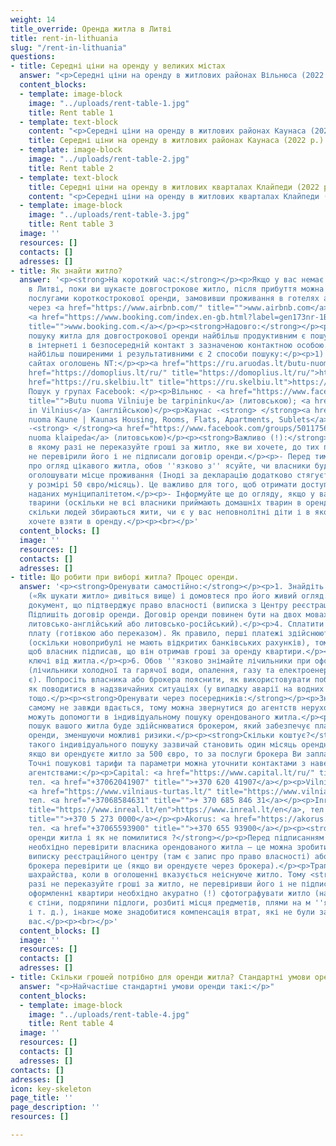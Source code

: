 ```yaml
---
weight: 14
title_override: Оренда житла в Литві
title: rent-in-lithuania
slug: "/rent-in-lithuania"
questions:
- title: Середні ціни на оренду у великих містах
  answer: "<p>Середні ціни на оренду в житлових районах Вільнюса (2022 р. до н.е.).</p>"
  content_blocks:
  - template: image-block
    image: "../uploads/rent-table-1.jpg"
    title: Rent table 1
  - template: text-block
    content: "<p>Середні ціни на оренду в житлових районах Каунаса (2022 р.).</p>"
    title: Середні ціни на оренду в житлових районах Каунаса (2022 р.).
  - template: image-block
    image: "../uploads/rent-table-2.jpg"
    title: Rent table 2
  - template: text-block
    title: Середні ціни на оренду в житлових кварталах Клайпеди (2022 р.).
    content: "<p>Середні ціни на оренду в житлових кварталах Клайпеди (2022 р.).</p>"
  - template: image-block
    image: "../uploads/rent-table-3.jpg"
    title: Rent table 3
  image: ''
  resources: []
  contacts: []
  adresses: []
- title: Як знайти житло?
  answer: '<p><strong>На короткий час:</strong></p><p>Якщо у вас немає де зупинитися
    в Литві, поки ви шукаєте довгострокове житло, після прибуття можна скористатися
    послугами короткострокової оренди, замовивши проживання в готелях або апартаментах
    через <a href="https://www.airbnb.com/" title="">www.airbnb.com</a> або платформу
    <a href="https://www.booking.com/index.en-gb.html?label=gen173nr-1BCAEoggI46AdIM1gEaIgBiAEBmAEJuAEXyAEM2AEB6AEBiAIBqAIDuALi9NmdBsACAdICJGIyMTNiYTgwLWQ3NDUtNDg5MS04NDFmLTc2NmJiM2ZmMDQxMdgCBeACAQ&amp;sid=019ca50924a384c44877faca4981ef47&amp;keep_landing=1&amp;sb_price_type=total&amp;"
    title="">www.booking.com.</a></p><p><strong>Надовго:</strong></p><p>При самостійному
    пошуку житла для довгострокової оренди найбільш продуктивним є пошук оголошень
    в інтернеті і безпосередній контакт з зазначеною контактною особою.</p><p>У пошуках
    найбільш поширеними і результативними є 2 способи пошуку:</p><p>1) Пошук на популярних
    сайтах оголошень NT:</p><p><a href="https://ru.aruodas.lt/butu-nuoma/" title="https://ru.aruodas.lt/butu-nuoma/">https://ru.aruodas.lt/butu-nuoma/</a></p><p><a
    href="https://domoplius.lt/ru/" title="https://domoplius.lt/ru/">https://domoplius.lt/ru/</a></p><p><a
    href="https://ru.skelbiu.lt" title="https://ru.skelbiu.lt">https://ru.skelbiu.lt</a></p><p>2)
    Пошук у групах Facebook: </p><p>Вільнюс - <a href="https://www.facebook.com/groups/474634139331294/about/"
    title="">Butu nuoma Vilniuje be tarpininku</a> (литовською); <a href="https://www.facebook.com/groups/209733365824002/">Foreigners
    in Vilnius</a> (англійською)</p><p>Каунас -<strong> </strong><a href="https://www.facebook.com/groups/butunuomakaune">Butu
    nuoma Kaune | Kaunas Housing, Rooms, Flats, Apartments, Sublets</a> (литовською)</p><p>Клайпеда
    -<strong> </strong><a href="https://www.facebook.com/groups/501175606582292">Butu
    nuoma klaipeda</a> (литовською)</p><p><strong>Важливо (!):</strong></p><p>- Ні
    в якому разі не переказуйте гроші за житло, яке ви хочете, до тих пір, поки ви
    не перевірили його і не підписали договір оренди.</p><p>- Перед тим, як говорити
    про огляд цікавого житла, обов ''язково з'' ясуйте, чи власники будуть схильні
    оголошувати місце проживання (Іноді за декларацію додатково стягується податок
    у розмірі 50 євро/місяць). Це важливо для того, щоб отримати доступ до всіх послуг,
    наданих муніципалітетом.</p><p>- Інформуйте ще до огляду, якщо у вас є домашні
    тварини (оскільки не всі власники приймають домашніх тварин в орендовані квартири),
    скільки людей збираються жити, чи є у вас неповнолітні діти і в якому віці ви
    хочете взяти в оренду.</p><p><br></p>'
  content_blocks: []
  image: ''
  resources: []
  contacts: []
  adresses: []
- title: Що робити при виборі житла? Процес оренди.
  answer: '<p><strong>Оренувати самостійно:</strong></p><p>1. Знайдіть бажане житло
    («Як шукати житло» дивіться вище) і домовтеся про його живий огляд.</p><p>2. Попросіть
    документ, що підтверджує право власності (виписка з Центру реєстрацій).</p><p>3.
    Підпишіть договір оренди. Договір оренди повинен бути на двох мовах (найчастіше
    литовсько-англійський або литовсько-російський).</p><p>4. Сплатити депозит і орендну
    плату (готівкою або переказом). Як правило, перші платежі здійснюються готівкою
    (оскільки новоприбулі не мають відкритих банківських рахунків), тому важливо,
    щоб власник підписав, що він отримав гроші за оренду квартири.</p><p>5. Вам передадуть
    ключі від житла.</p><p>6. Обов ''язково знімайте лічильники при оформленні житла
    (лічильники холодної та гарячої води, опалення, газу та електроенергії, якщо такі
    є). Попросіть власника або брокера пояснити, як використовувати побутову техніку,
    як поводитися в надзвичайних ситуаціях (у випадку аварії на водних мережах тощо),
    тощо.</p><p><strong>Оренувати через посередників:</strong></p><p>Знайти житло
    самому не завжди вдається, тому можна звернутися до агентств нерухомості, які
    можуть допомогти в індивідуальному пошуку орендованого житла.</p><p>Тоді весь
    пошук вашого житла буде здійснюватися брокером, який забезпечує плавний процес
    оренди, зменшуючи можливі ризики.</p><p><strong>Скільки коштує?</strong></p><p>Вартість
    такого індивідуального пошуку зазвичай становить один місяць орендної плати (тобто
    якщо ви орендуєте житло за 500 євро, то за послуги брокера Ви заплатите 500 євро).
    Точні пошукові тарифи та параметри можна уточнити контактами з наведеними нижче
    агентствами:</p><p>Capital: <a href="https://www.capital.lt/ru/" title="https://www.capital.lt/ru/">https://www.capital.lt/ru/</a>,
    тел. <a href="+37062041907" title="">+370 620 41907</a></p><p>Vilniaus turtas:
    <a href="https://www.vilniaus-turtas.lt/" title="https://www.vilniaus-turtas.lt/">https://www.vilniaus-turtas.lt/</a>,
    тел. <a href="+37068584631" title="">+ 370 685 846 31</a></p><p>Inreal: <a href="https://www.inreal.lt/en"
    title="https://www.inreal.lt/en">https://www.inreal.lt/en</a>, тел <a href="+37052730000"
    title="">+370 5 273 0000</a></p><p>Akorus: <a href="https://akorus.lt/" title="https://akorus.lt/">https://akorus.lt/</a>,
    тел. <a href="+37065593900" title="">+370 655 93900</a></p><p><strong>Які ризики
    оренди житла і як не помилитися ?</strong></p><p>Перед підписанням договору оренди
    необхідно перевірити власника орендованого житла – це можна зробити, побачивши
    виписку реєстраційного центру (там є запис про право власності) або попросивши
    брокера перевірити це (якщо ви орендуєте через брокера).</p><p>Трапляються випадки
    шахрайства, коли в оголошенні вказується неіснуюче житло. Тому <strong>ні в якому
    разі не переказуйте гроші за житло, не перевіривши його і не підписавши договір.</strong></p><p>При
    оформленні квартири необхідно акуратно (!) сфотографувати житло (наприклад, якщо
    є стіни, подряпини підлоги, розбиті місця предметів, плями на м ''яких меблів
    і т. д.), інакше може знадобитися компенсація втрат, які не були зафіксовані до
    вас.</p><p><br></p>'
  content_blocks: []
  image: ''
  resources: []
  contacts: []
  adresses: []
- title: Скільки грошей потрібно для оренди житла? Стандартні умови оренди.
  answer: "<p>Найчастіше стандартні умови оренди такі:</p>"
  content_blocks:
  - template: image-block
    image: "../uploads/rent-table-4.jpg"
    title: Rent table 4
  image: ''
  resources: []
  contacts: []
  adresses: []
contacts: []
adresses: []
icon: key-skeleton
page_title: ''
page_description: ''
resources: []

---
```

